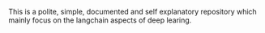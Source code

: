This is a polite, simple, documented and self explanatory repository which mainly focus on the langchain aspects of deep learing.
